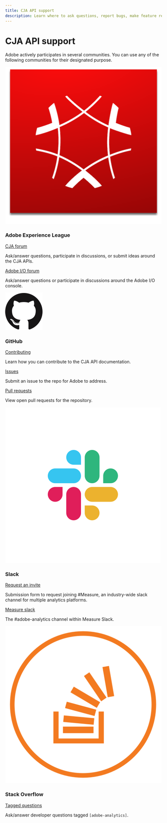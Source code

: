 ```yaml
---
title: CJA API support
description: Learn where to ask questions, report bugs, make feature requests, and spark discussions. 
---
```


<Hero slots="heading, text" background="rgb(19, 93, 183)"/>

# CJA API support

Adobe actively participates in several communities. You can use any of the following communities for their designated purpose.

<DiscoverBlock slots="image, heading, link, text"/>

![Adobe Experience Cloud](../assets/experience_cloud.png)

### Adobe Experience League

[CJA forum](https://experienceleaguecommunities.adobe.com/t5/adobe-analytics/ct-p/adobe-analytics-community)

Ask/answer questions, participate in discussions, or submit ideas around the CJA APIs.

<DiscoverBlock slots="link, text"/>

[Adobe I/O forum](https://experienceleaguecommunities.adobe.com/t5/adobe-i-o-console/ct-p/adobe-io-console) 

Ask/answer questions or participate in discussions around the Adobe I/O console.

<DiscoverBlock slots="image, heading, link, text"/>

![GitHub](../assets/github.png)

### GitHub

[Contributing](https://github.com/AdobeDocs/cja-apis/blob/main/.github/CONTRIBUTING.md)

Learn how you can contribute to the CJA API documentation.

<DiscoverBlock slots="link, text"/>

[Issues](https://github.com/AdobeDocs/cja-apis/issues)

Submit an issue to the repo for Adobe to address.

<DiscoverBlock slots="link, text"/>

[Pull requests](https://github.com/AdobeDocs/cja-apis/pulls)

View open pull requests for the repository.


<DiscoverBlock slots="image, heading, link, text"/>

![Slack](../assets/slack.png)

### Slack

[Request an invite](https://join.measure.chat)

Submission form to request joining #Measure, an industry-wide slack channel for multiple analytics platforms.

<DiscoverBlock slots="link, text"/>

[Measure slack](https://measure.slack.com/messages/adobe-analytics)

The #adobe-analytics channel within Measure Slack.

<DiscoverBlock slots="image, link, text"/>

![Stack Overflow](../assets/stack-overflow.png)

### Stack Overflow

[Tagged questions](https://stackoverflow.com/questions/tagged/adobe-analytics)

Ask/answer developer questions tagged `[adobe-analytics]`.
